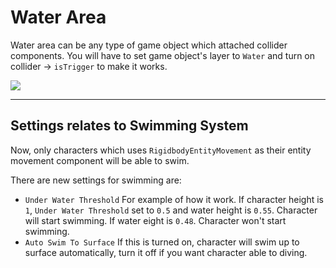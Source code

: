 # Water Area

Water area can be any type of game object which attached collider components. You will have to set game object's layer to `Water` and turn on collider -> `isTrigger` to make it works.

![](../images/npcs/140-01.png)

* * *

## Settings relates to Swimming System

Now, only characters which uses `RigidbodyEntityMovement` as their entity movement component will be able to swim.

There are new settings for swimming are:

*   `Under Water Threshold` For example of how it work. If character height is `1`, `Under Water Threshold` set to `0.5` and water height is `0.55`. Character will start swimming. If water eight is `0.48`. Character won't start swimming.
*   `Auto Swim To Surface` If this is turned on, character will swim up to surface automatically, turn it off if you want character able to diving.